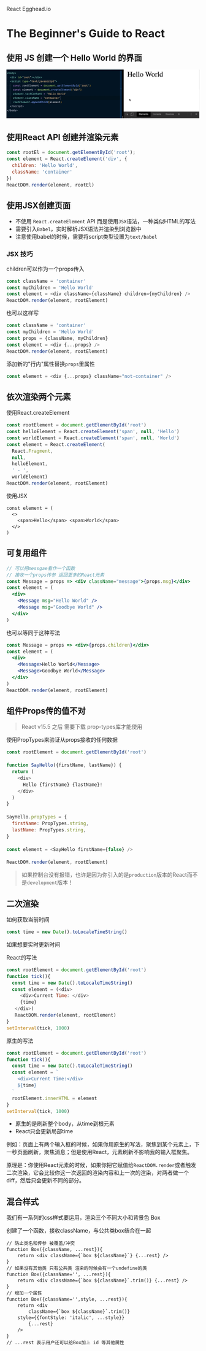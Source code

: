 React Egghead.io

# The Beginner's Guide to React

## 使用 JS 创建一个 Hello World 的界面

![1680921297476](.\assets\1680921297476.png)



## 使用React API 创建并渲染元素

```js
const rootEl = document.getElementById('root');
const element = React.createElement('div', {
  children: 'Hello World',
  className: 'container'
})
ReactDOM.render(element, rootEl)
```

## 使用JSX创建页面

- 不使用 `React.createElement` API 而是使用`JSX`语法，一种类似HTML的写法
- 需要引入`Babel`，实时解析JSX语法并渲染到浏览器中
- 注意使用babel的时候，需要将script类型设置为`text/babel`



### JSX 技巧

children可以作为一个props传入

```js
const className = 'container'
const myChildren = 'Hello World'
const element = <div className={className} children={myChildren} />
ReactDOM.render(element, rootElement)
```

也可以这样写

```js
const className = 'container'
const myChildren = 'Hello World'
const props = {className, myChildren}
const element = <div {...props} />
ReactDOM.render(element, rootElement)
```

添加新的"行内"属性替换`props`里属性

```js
const element = <div {...props} className="not-container" />
```



## 依次渲染两个元素

使用React.createElement

```js
const rootElement = document.getElementById('root')
const helloElement = React.createElement('span', null, 'Hello')
const worldElement = React.createElement('span', null, 'World')
const element = React.createElement(
  React.Fragment, 
  null, 
  helloElement,
  ' - ', 
  worldElement)
ReactDOM.render(element, rootElement)
```

使用JSX

```
const element = (
  <>
    <span>Hello</span> <span>World</span>
  </>
)
```

## 可复用组件

```jsx
// 可以把messgae看作一个函数
// 接收一个props传参 返回更多的React元素
const Message = props => <div className="message">{props.msg}</div>
const element = (
  <div>
    <Message msg="Hello World" />
    <Message msg="Goodbye World" />
  </div>
)
```

也可以等同于这种写法

```jsx
const Message = props => <div>{props.children}</div>
const element = (
  <div>
    <Message>Hello World</Message>
    <Message>Goodbye World</Message>
  </div>
)
ReactDOM.render(element, rootElement)
```

## 组件Props传的值不对

> React v15.5 之后 需要下载 prop-types库才能使用

使用PropTypes来验证从props接收的任何数据

```js
const rootElement = document.getElementById('root')

function SayHello({firstName, lastName}) {
  return (
    <div>
      Hello {firstName} {lastName}!
    </div>
  )
}

SayHello.propTypes = {
  firstName: PropTypes.string,
  lastName: PropTypes.string,
}

const element = <SayHello firstName={false} />

ReactDOM.render(element, rootElement)
```

> 如果控制台没有报错，也许是因为你引入的是`production`版本的React而不是`development`版本！

## 二次渲染

如何获取当前时间

```js
const time = new Date().toLocaleTimeString()
```

如果想要实时更新时间

React的写法

```js
const rootElement = document.getElementById('root')
function tick(){
  const time = new Date().toLocaleTimeString()
  const element = (<div>
     <div>Current Time: </div>
     {time}
   </div>)
   ReactDOM.render(element, rootElement)
}
setInterval(tick, 1000)
```

原生的写法

```js
const rootElement = document.getElementById('root')
function tick(){
  const time = new Date().toLocaleTimeString()
  const element = `
    <div>Current Time:</div>
    ${time}
  `
  rootElement.innerHTML = element
}
setInterval(tick, 1000)
```



- 原生的是刷新整个body，从time到根元素
- React只会更新局部time

例如：页面上有两个输入框的时候，如果你用原生的写法，聚焦到某个元素上，下一秒页面刷新，聚焦消息；但是使用React，元素刷新不影响我的输入框聚焦。

原理是：你使用React元素的时候，如果你把它赋值给`ReactDOM.render`或者触发二次渲染，它会比较你这一次返回的渲染内容和上一次的渲染，对两者做一个diff，然后只会更新不同的部分。

## 混合样式

我们有一系列的css样式要运用，渲染三个不同大小和背景色 Box

创建了一个函数，接收className，与公共类box结合在一起

```
// 防止类名和传参 被覆盖/冲突
function Box({className, ...rest}){
	return <div className={`box ${className}`} {...rest} />
}
// 如果没有其他类 只有公共类 渲染的时候会有一个undefine的类
function Box({className='', ...rest}){
	return <div className={`box ${className}`.trim()} {...rest} />
}
// 增加一个属性
function Box({className='',style, ...rest}){
	return <div 
		className={`box ${className}`.trim()}
    style={{fontStyle: 'italic', ...style}}
		{...rest} 
	/>
}
// ...rest 表示用户还可以给Box加上 id 等其他属性
```


